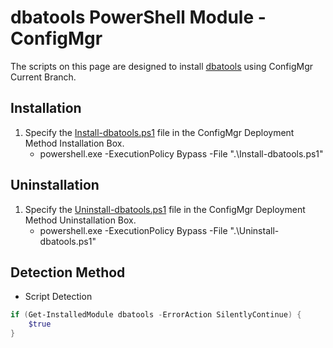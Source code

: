 # dbatools PowerShell Module - ConfigMgr

The scripts on this page are designed to install [dbatools](https://dbatools.io/) using ConfigMgr Current Branch.

## Installation

1. Specify the [Install-dbatools.ps1](https://github.com/aentringer/CMAppScripts/raw/master/dbatools/Install-dbatools.ps1 "Install-dbatools.ps1") file in the ConfigMgr Deployment Method Installation Box.
    * powershell.exe -ExecutionPolicy Bypass -File ".\Install-dbatools.ps1"

## Uninstallation

1. Specify the [Uninstall-dbatools.ps1](https://github.com/aentringer/CMAppScripts/raw/master/dbatools/Uninstall-dbatools.ps1 "Uninstall-dbatools.ps") file in the ConfigMgr Deployment Method Uninstallation Box.
    * powershell.exe -ExecutionPolicy Bypass -File ".\Uninstall-dbatools.ps1"

## Detection Method

* Script Detection

```PowerShell
if (Get-InstalledModule dbatools -ErrorAction SilentlyContinue) {
    $true
}
```